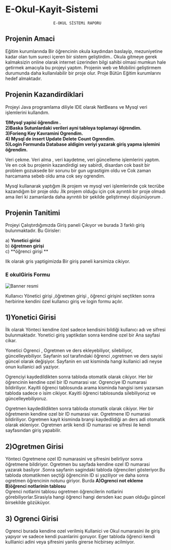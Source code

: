 # E-Okul-Kayit-Sistemi


                         E-OKUL SİSTEMi RAPORU


##  Projenin Amaci

Eğitim kurumlarında Bir öğrencinin okula kaydından baslayip, mezuniyetine kadar olan tum sureci içeren bir sistem geliştirdim.. Okula gitmeye gerek kalmaksizin online olarak internet üzerinden bilgi sahibi olmasi mumkun hale getirmek amacıyla bu projeyi yaptım.
Projenin web ve Mobilini geliştirmem durumunda daha kullanılabilir bir proje olur.
Proje  Bütün Eğitim kurumlarını hedef almaktadır.

## Projenin Kazandirdiklari

Projeyi Java programlama diliyle IDE olarak NetBeans  ve Mysql veri işlemlerini kullandım.

**1)Mysql yapisi öğrendim .**<br/>
**2)Baska Sutunlardaki verileri ayni tabloya toplamayi öğrendim.**<br/>
**3)Forieng Key Kavramini Ogrendim.**<br/>
**4) Mysql  de insert Update Delete  Count  Ogrendim.**<br/>
**5)Login Formunda Database aldigim veriyi yazarak giriş yapma işlemini öğrendim.**<br/>

Veri çekme. Veri alma , veri kaydetme, veri güncelleme işlemlerini yaptım.<br/>
Ve en cok bu projenin kazandirdigi sey sabirdi, disardan cok basit bir problem gozuksede bir sorunu bir gun ugrastigim oldu  ve  Cok zaman harcamama sebeb oldu ama cok sey ogrendim.

Mysql kullanarak yaptığım ilk projem ve mysql veri işlemlerinde çok tecrübe kazandığım bir proje oldu .İlk projem olduğu için çok ayrıntılı bir proje olmadı ama ileri ki zamanlarda daha ayrıntılı bir şekilde geliştirmeyi  düşünüyorum .


## Projenin Tanitimi
Projeyi Çalıştırdığımızda Giriş paneli Çıkıyor ve burada 3 farklı giriş bulunmaktadır.
Bu Girisler: 

a)	**Yonetici girisi** <br/>
b)	**öğretmen girişi** <br/>
c)	**öğrenci girişi ** <br/>


Ilk olarak gris yaptigimizda Bir giriş paneli karsimiza cikiyor.
### E okulGiris Formu
![Banner resmi](https://github.com/fatih40/E-Okul-Kayit-Sistemi/blob/master/E%20okul%20projesi%20%20images/G%C4%B1r%C4%B1s.PNG)

Kullanıcı Yönetici girişi ,öğretmen girişi , öğrenci girişini seçtikten sonra herbirine kendini özel kullanıcı giriş ve login formu açılır.

## 1)Yonetici Girisi

İlk olarak Yönteci kendine özel sadece kendisini bildiği kullanıcı adı ve sifresi bulunmaktadır.
Yonetici giriş yaptikdan sonra kendine ozel bir Ana sayfasi cikar.


Yonetici  Ogrenci , Ogretmen ve ders ekleyebiliyor,  silebiliyor, güncelleyebiliyor.
Sayfanin sol tarafındaki öğrenci ,ogretmen ve ders sayisi güncel olarak değişiyor.
Sayfanin en ust kisminda hangi kullanici adi neyse onun kullanici adi yaziyor.
 
 
Ogrenciyi kaydedildikten sonra tabloda otomatik olarak cikiyor.
Her bir öğrencinin kendine ozel bir  ID numarasi var.
Ogrenciye ID numarasi bildiriliyor.
Kayitli öğrenci tablosunda arama kisminda hangisi ismi yazarsan tabloda sadece o isim cikiyor.
Kayitli öğrenci tablosunda  silebiliyoruz ve güncelleyebiliyoruz.

Ogretmen kaydedildikten sonra tabloda otomatik olarak cikiyor.
Her bir öğretmenin kendine ozel bir  ID numarasi var.
Ogretmene ID numarasi bildiriliyor.
Ogretmen kayit kisminda branşi kaydedildiği an ders adi otomatik olarak ekleniyor.
Ogretmen artik kendi ID numarasi ve sifresi ile kendi sayfasından giriş yapabilir.


## 2)Ogretmen Girisi
Yönteci  Ogretmene ozel ID  numarasini ve şifresini belirliyor sonra  öğretmene bildiriyor.
Ogretmen bu sayfada kendine ozel ID numarasi yazarak basliyor .Sonra  sayfanin sagindaki tabloda öğrencileri gösteriyor.Bu tabloda otomatikmen seçtiği öğrencinin ID si yaziliyor ve daha sonra ogretmen öğrencinin notunu giriyor.
Burda 
**A)Ogrenci not ekleme**  <br/>
**B)öğrenci notlarinin tablosu** <br/>
Ogrenci notlarini tablosu ogretmen öğrencilerin notlarini görebiliyorlar.Sirasiyla hangi öğrenci hangi dersden kac puan olduğu güncel birsekilde gözüküyor.

## 3) Ogrenci Girisi
Ogrenci burada kendine ozel verilmiş Kullanici ve Okul numarasini ile giriş yapıyor ve sadece kendi puanlarini goruyor.
Eger tabloda öğrenci kendi kulllanici adini veya şifresini yanlis girerse hicbirsey acilmiyor.














